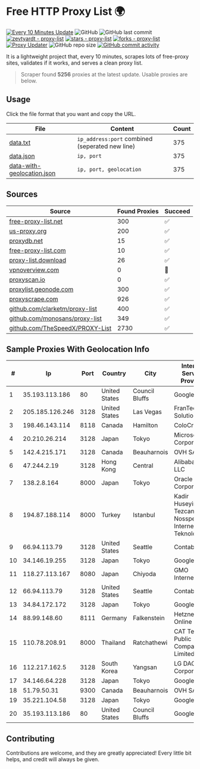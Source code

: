 
# Free HTTP Proxy List 🌍

[![Every 10 Minutes Update](https://github.com/mertguvencli/http-proxy-list/actions/workflows/main.yml/badge.svg?branch=main)](https://github.com/mertguvencli/http-proxy-list/actions/workflows/main.yml)
![GitHub](https://img.shields.io/github/license/mertguvencli/http-proxy-list)
![GitHub last commit](https://img.shields.io/github/last-commit/mertguvencli/http-proxy-list)
[![zevtyardt - proxy-list](https://img.shields.io/static/v1?label=zevtyardt&message=proxy-list&color=blue&logo=github)](https://github.com/zevtyardt/proxy-list "Go to GitHub repo")
[![stars - proxy-list](https://img.shields.io/github/stars/zevtyardt/proxy-list?style=social)](https://github.com/zevtyardt/proxy-list)
[![forks - proxy-list](https://img.shields.io/github/forks/zevtyardt/proxy-list?style=social)](https://github.com/zevtyardt/proxy-list)
[![Proxy Updater](https://github.com/zevtyardt/proxy-list/workflows/Proxy%20Updater/badge.svg)](https://github.com/zevtyardt/proxy-list/actions?query=workflow:"Proxy+Updater")
![GitHub repo size](https://img.shields.io/github/repo-size/zevtyardt/proxy-list)
[![GitHub commit activity](https://img.shields.io/github/commit-activity/m/zevtyardt/proxy-list?logo=commits)](https://github.com/zevtyardt/proxy-list/commits/main)

It is a lightweight project that, every 10 minutes, scrapes lots of free-proxy sites, validates if it works, and serves a clean proxy list.

> Scraper found **5256** proxies at the latest update. Usable proxies are below.

## Usage

Click the file format that you want and copy the URL.

|File|Content|Count|
|----|-------|-----|
|[data.txt](https://raw.githubusercontent.com/mertguvencli/http-proxy-list/main/proxy-list/data.txt)|`ip_address:port` combined (seperated new line)|375|
|[data.json](https://raw.githubusercontent.com/mertguvencli/http-proxy-list/main/proxy-list/data.json)|`ip, port`|375|
|[data-with-geolocation.json](https://raw.githubusercontent.com/mertguvencli/http-proxy-list/main/proxy-list/data-with-geolocation.json)|`ip, port, geolocation`|375|

## Sources

|Source|Found Proxies|Succeed|
|------|-------------|-------|
|[free-proxy-list.net](https://free-proxy-list.net)|300|✅|
|[us-proxy.org](https://www.us-proxy.org)|200|✅|
|[proxydb.net](http://proxydb.net)|15|✅|
|[free-proxy-list.com](https://free-proxy-list.com/?page=&port=&type%5B%5D=http&type%5B%5D=https&up_time=0&search=Search)|10|✅|
|[proxy-list.download](https://www.proxy-list.download/HTTP)|26|✅|
|[vpnoverview.com](https://vpnoverview.com/privacy/anonymous-browsing/free-proxy-servers)|0|🚫|
|[proxyscan.io](https://www.proxyscan.io)|0|✅|
|[proxylist.geonode.com](https://proxylist.geonode.com/api/proxy-list?limit=300&page=1&sort_by=lastChecked&sort_type=desc&protocols=http,https)|300|✅|
|[proxyscrape.com](https://api.proxyscrape.com/v2/?request=displayproxies&protocol=http&timeout=10000&country=all&ssl=all&anonymity=all)|926|✅|
|[github.com/clarketm/proxy-list](https://raw.githubusercontent.com/clarketm/proxy-list/master/proxy-list-raw.txt)|400|✅|
|[github.com/monosans/proxy-list](https://raw.githubusercontent.com/monosans/proxy-list/main/proxies/http.txt)|349|✅|
|[github.com/TheSpeedX/PROXY-List](https://raw.githubusercontent.com/TheSpeedX/PROXY-List/master/http.txt)|2730|✅|


## Sample Proxies With Geolocation Info

|#|Ip|Port|Country|City|Internet Service Provider|
|-|--|----|-------|----|-------------------------|
|1|35.193.113.186|80|United States|Council Bluffs|Google LLC|
|2|205.185.126.246|3128|United States|Las Vegas|FranTech Solutions|
|3|198.46.143.114|8118|Canada|Hamilton|ColoCrossing|
|4|20.210.26.214|3128|Japan|Tokyo|Microsoft Corporation|
|5|142.4.215.171|3128|Canada|Beauharnois|OVH SAS|
|6|47.244.2.19|3128|Hong Kong|Central|Alibaba.com LLC|
|7|138.2.8.164|8000|Japan|Tokyo|Oracle Corporation|
|8|194.87.188.114|8000|Turkey|Istanbul|Kadir Huseyin Tezcan Nosspeed Internet Teknolojileri|
|9|66.94.113.79|3128|United States|Seattle|Contabo Inc.|
|10|34.146.19.255|3128|Japan|Tokyo|Google LLC|
|11|118.27.113.167|8080|Japan|Chiyoda|GMO Internet, Inc.|
|12|66.94.113.79|3128|United States|Seattle|Contabo Inc.|
|13|34.84.172.172|3128|Japan|Tokyo|Google LLC|
|14|88.99.148.60|8111|Germany|Falkenstein|Hetzner Online GmbH|
|15|110.78.208.91|8000|Thailand|Ratchathewi|CAT Telecom Public Company Limited|
|16|112.217.162.5|3128|South Korea|Yangsan|LG DACOM Corporation|
|17|34.146.64.228|3128|Japan|Tokyo|Google LLC|
|18|51.79.50.31|9300|Canada|Beauharnois|OVH SAS|
|19|35.221.104.58|3128|Japan|Tokyo|Google LLC|
|20|35.193.113.186|80|United States|Council Bluffs|Google LLC|



## Contributing

Contributions are welcome, and they are greatly appreciated! Every
little bit helps, and credit will always be given.

